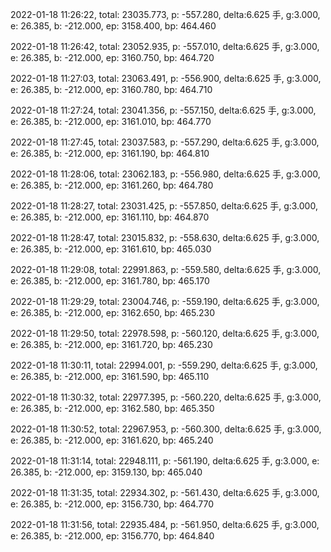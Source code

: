 2022-01-18 11:26:22, total: 23035.773, p: -557.280, delta:6.625 手, g:3.000, e: 26.385, b: -212.000, ep: 3158.400, bp: 464.460

2022-01-18 11:26:42, total: 23052.935, p: -557.010, delta:6.625 手, g:3.000, e: 26.385, b: -212.000, ep: 3160.750, bp: 464.720

2022-01-18 11:27:03, total: 23063.491, p: -556.900, delta:6.625 手, g:3.000, e: 26.385, b: -212.000, ep: 3160.780, bp: 464.710

2022-01-18 11:27:24, total: 23041.356, p: -557.150, delta:6.625 手, g:3.000, e: 26.385, b: -212.000, ep: 3161.010, bp: 464.770

2022-01-18 11:27:45, total: 23037.583, p: -557.290, delta:6.625 手, g:3.000, e: 26.385, b: -212.000, ep: 3161.190, bp: 464.810

2022-01-18 11:28:06, total: 23062.183, p: -556.980, delta:6.625 手, g:3.000, e: 26.385, b: -212.000, ep: 3161.260, bp: 464.780

2022-01-18 11:28:27, total: 23031.425, p: -557.850, delta:6.625 手, g:3.000, e: 26.385, b: -212.000, ep: 3161.110, bp: 464.870

2022-01-18 11:28:47, total: 23015.832, p: -558.630, delta:6.625 手, g:3.000, e: 26.385, b: -212.000, ep: 3161.610, bp: 465.030

2022-01-18 11:29:08, total: 22991.863, p: -559.580, delta:6.625 手, g:3.000, e: 26.385, b: -212.000, ep: 3161.780, bp: 465.170

2022-01-18 11:29:29, total: 23004.746, p: -559.190, delta:6.625 手, g:3.000, e: 26.385, b: -212.000, ep: 3162.650, bp: 465.230

2022-01-18 11:29:50, total: 22978.598, p: -560.120, delta:6.625 手, g:3.000, e: 26.385, b: -212.000, ep: 3161.720, bp: 465.230

2022-01-18 11:30:11, total: 22994.001, p: -559.290, delta:6.625 手, g:3.000, e: 26.385, b: -212.000, ep: 3161.590, bp: 465.110

2022-01-18 11:30:32, total: 22977.395, p: -560.220, delta:6.625 手, g:3.000, e: 26.385, b: -212.000, ep: 3162.580, bp: 465.350

2022-01-18 11:30:52, total: 22967.953, p: -560.300, delta:6.625 手, g:3.000, e: 26.385, b: -212.000, ep: 3161.620, bp: 465.240

2022-01-18 11:31:14, total: 22948.111, p: -561.190, delta:6.625 手, g:3.000, e: 26.385, b: -212.000, ep: 3159.130, bp: 465.040

2022-01-18 11:31:35, total: 22934.302, p: -561.430, delta:6.625 手, g:3.000, e: 26.385, b: -212.000, ep: 3156.730, bp: 464.770

2022-01-18 11:31:56, total: 22935.484, p: -561.950, delta:6.625 手, g:3.000, e: 26.385, b: -212.000, ep: 3156.770, bp: 464.840